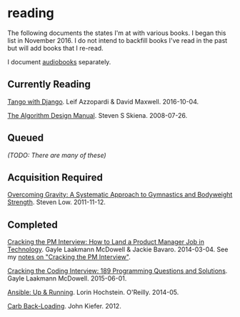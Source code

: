 reading
=======

The following documents the states I'm at with various books.
I began this list in November 2016.
I do not intend to backfill books I've read in the past but will add books that I re-read.

I document [audiobooks](audiobooks.md) separately.

## Currently Reading

[Tango with Django](http://leanpub.com/tangowithdjango19). Leif Azzopardi & David Maxwell. 2016-10-04.

[The Algorithm Design Manual](https://www.amazon.com/Algorithm-Design-Manual-Steven-Skiena/dp/1848000693/). Steven S Skiena. 2008-07-26.

## Queued

_(TODO: There are many of these)_

## Acquisition Required

[Overcoming Gravity: A Systematic Approach to Gymnastics and Bodyweight Strength](https://www.amazon.com/Overcoming-Gravity-Systematic-Gymnastics-Bodyweight/dp/1467933120/). Steven Low. 2011-11-12.

## Completed

[Cracking the PM Interview: How to Land a Product Manager Job in Technology](https://www.amazon.com/Cracking-PM-Interview-Product-Technology/dp/0984782818). Gayle Laakmann McDowell & Jackie Bavaro. 2014-03-04. See my [notes on "Cracking the PM Interview"](cracking-pm-interview-2014.md).

[Cracking the Coding Interview: 189 Programming Questions and Solutions](https://www.amazon.com/Cracking-Coding-Interview-Programming-Questions/dp/0984782850/). Gayle Laakmann McDowell. 2015-06-01.

[Ansible: Up & Running](https://www.amazon.com/Ansible-Automating-Configuration-Management-Deployment/dp/1491915323). Lorin Hochstein. O'Reilly. 2014-05.

[Carb Back-Loading](http://www.carbbackloading.com/). John Kiefer. 2012.
